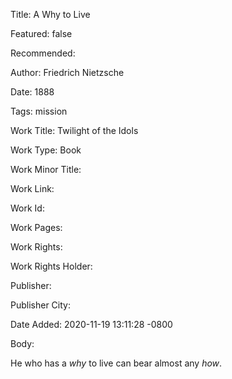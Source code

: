 Title: A Why to Live

Featured: false

Recommended: 

Author: Friedrich Nietzsche

Date: 1888

Tags: mission

Work Title: Twilight of the Idols

Work Type: Book

Work Minor Title:  

Work Link: 

Work Id:  

Work Pages:  

Work Rights:  

Work Rights Holder:  

Publisher:  

Publisher City:  

Date Added: 2020-11-19 13:11:28 -0800

Body:

He who has a *why* to live can bear almost any *how*. 


